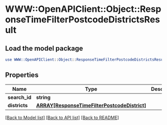 # WWW::OpenAPIClient::Object::ResponseTimeFilterPostcodeDistrictsResult

## Load the model package
```perl
use WWW::OpenAPIClient::Object::ResponseTimeFilterPostcodeDistrictsResult;
```

## Properties
Name | Type | Description | Notes
------------ | ------------- | ------------- | -------------
**search_id** | **string** |  | 
**districts** | [**ARRAY[ResponseTimeFilterPostcodeDistrict]**](ResponseTimeFilterPostcodeDistrict.md) |  | 

[[Back to Model list]](../README.md#documentation-for-models) [[Back to API list]](../README.md#documentation-for-api-endpoints) [[Back to README]](../README.md)


